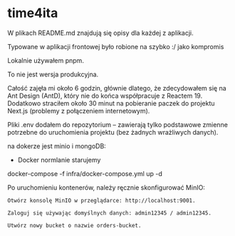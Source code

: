 # time4ita

W plikach README.md znajdują się opisy dla każdej z aplikacji.

Typowane w aplikacji frontowej było robione na szybko :/ jako kompromis

Lokalnie używałem pnpm.

To nie jest wersja produkcyjna.

Całość zajęła mi około 6 godzin, głównie dlatego, że zdecydowałem się na Ant Design (AntD), który nie do końca współpracuje z Reactem 19. Dodatkowo straciłem około 30 minut na pobieranie paczek do projektu Next.js (problemy z połączeniem internetowym).

Pliki .env dodałem do repozytorium – zawierają tylko podstawowe zmienne potrzebne do uruchomienia projektu (bez żadnych wrażliwych danych).


na dokerze jest minio i mongoDB:

- Docker normlanie starujemy 

docker-compose -f infra/docker-compose.yml up -d

Po uruchomieniu kontenerów, należy ręcznie skonfigurować MinIO:

    Otwórz konsolę MinIO w przeglądarce: http://localhost:9001.

    Zaloguj się używając domyślnych danych: admin12345 / admin12345.

    Utwórz nowy bucket o nazwie orders-bucket.
